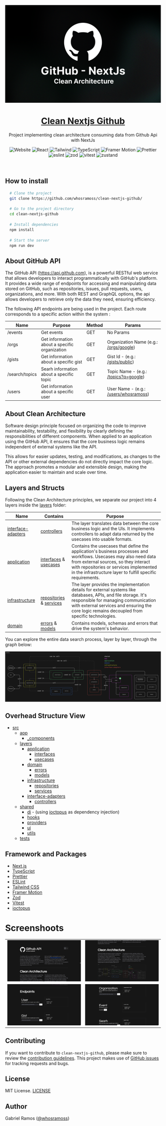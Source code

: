 <a href="https://github.com/whosramoss/clean-nextjs-github">
  <img alt="clean-nextjs-github" src="./public/thumbnail.png" />
  <h1 align="center">Clean Nextjs Github</h1>
</a>

<p align="center">
  Project implementing clean architecture consuming data from Github Api with NextJs
</p>

<div align="center">
  <img src="https://img.shields.io/badge/next.js-242424?style=for-the-badge&logo=nextdotjs" alt="Website">
  <img src="https://img.shields.io/badge/React-563D7C?style=for-the-badge&logo=React&logoColor=fff" alt="React">
  <img src="https://img.shields.io/badge/Tailwind-FEFEFE?style=for-the-badge&logo=tailwindcss" alt="Tailwind">
  <img src="https://img.shields.io/badge/Typescript-007acc?style=for-the-badge&logo=typescript&logoColor=fff" alt="TypeScript">
  <img src="https://img.shields.io/badge/Framer%20Motion-CC6699?style=for-the-badge&logo=framer" alt="Framer Motion">
  <img src="https://img.shields.io/badge/Prettier-242424?style=for-the-badge&logo=prettier" alt="Prettier">
  <img src="https://img.shields.io/badge/eslint-0170FE?style=for-the-badge&logo=eslint" alt="eslint">
  <img src="https://img.shields.io/badge/zod-242424?style=for-the-badge&logo=zod" alt="zod">
  <img src="https://img.shields.io/badge/vitest-242424?style=for-the-badge&logo=vitest" alt="vitest">
  <img src="https://img.shields.io/badge/zustand-242424?style=for-the-badge&logo=React" alt="zustand">
</div>
<br/>

<br/>



## How to install

```bash
  # Clone the project
  git clone https://github.com/whosramoss/clean-nextjs-github/

  # Go to the project directory
  cd clean-nextjs-github

  # Install dependencies
  npm install

  # Start the server 
  npm run dev
```

## About GitHub API
The GitHub API (https://api.github.com), is a powerful RESTful web service that allows developers to interact programmatically with GitHub's platform. It provides a wide range of endpoints for accessing and manipulating data stored on GitHub, such as repositories, issues, pull requests, users, organizations, and more.
With both REST and GraphQL options, the api allows developers to retrieve only the data they need, ensuring efficiency.

The following API endpoints are being used in the project. Each route corresponds to a specific action within the system :

|  Name | Purpose | Method | Params |
|---|---|---|---|
|/events|Get events|GET|No Params|
|/orgs|Get information about a specific organization|GET|Organization Name  (e.g.: [/orgs/google](https://api.github.com/orgs/google))|
|/gists|Get information about a specific gist|GET|Gist Id - (e.g.: [/gists/public](https://api.github.com/gists/public))|
|/search/topics|Searh information about a specific topic|GET|Topic Name - (e.g.: [/topics?q=google](https://api.github.com/search/topics?q=google))|
|/users|Get information about a specific user|GET|User Name - (e.g.: [/users/whosramoss](https://api.github.com/users/whosramoss))|

## About Clean Architecture
Software design principle focused on organizing the code to improve maintainability, testability, and flexibility by clearly defining the responsibilities of different components. When applied to an application using the GitHub API, it ensures that the core business logic remains independent of external systems like the API.

This allows for easier updates, testing, and modifications, as changes to the API or other external dependencies do not directly impact the core logic. The approach promotes a modular and extensible design, making the application easier to maintain and scale over time.


##  Layers and Structs
Following the Clean Architecture principles, we separate our project into 4 layers inside the [layers](./src/layers/) folder:

|  Name | Contains  | Purpose |
|---|---|---|
|[interface-adapters](./src/layers/interface-adapters/)|[controllers](./src/layers/interface-adapters/controllers)|The layer translates data between the core business logic and the UIs. It implements controllers to adapt data returned by the usecases into usable formats.|
|[application](./src/layers/application/)|[interfaces](./src/layers/application/interfaces) & [usecases](./src/layers/application/usecases)|Contains the usecases that define the application's business processes and workflows. Usecases may also need data from external sources, so they interact with repositories or services implemented in the infrastructure layer to fulfill specific requirements.|
|[infrastructure](./src/layers/infrastructure/)|[repositories](./src/layers/infrastructure/repositories) & [services](./src/layers/infrastructure/services)|The layer provides the implementation details for external systems like databases, APIs, and file storage. It's responsible for managing communication with external services and ensuring the core logic remains decoupled from specific technologies.|
|[domain](./src/layers/domain/)|[errors](./src/layers/domain/errors) & [models](./src/layers/domain/models)|Contains models, schemas and errors that drive the system's behavior.|

You can explore the entire data search process, layer by layer, through the graph below:

<a href="https://github.com/whosramoss/clean-nextjs-github/blob/main/public/clean-arch.png">
  <img alt="clean-nextjs-github" src="./public/clean-arch.png" />
</a>

## Overhead Structure View
- [src](./src/)
  - [app](./src/app/)
    - [_components](./src/app/_components)
  - [layers](./src/layers/)
    - [application](./src/layers/application/) 
      - [interfaces](./src/layers/application/interfaces) 
      - [usecases](./src/layers/application/usecases) 
    - [domain](./src/layers/domain/)
      - [errors](./src/layers/domain/errors) 
      - [models](./src/layers/domain/models) 
    - [infrastructure](./src/layers/infrastructure/)
      - [repositories](./src/layers/infrastructure/repositories) 
      - [services](./src/layers/infrastructure/services)  
    - [interface-adapters](./src/layers/interface-adapters/)
      - [controllers](./src/layers/interface-adapters/controllers)  
  - [shared](./src/shared/)
    - [di](./src/shared/di/) - (using [ioctopus](https://github.com/Evyweb/ioctopus)  as dependency injection)
    - [hooks](./src/shared/hooks/)
    - [providers](./src/shared/providers/)
    - [ui](./src/shared/ui/)
    - [utils](./src/shared/utils/) 
  - [tests](./src/tests/)



## Framework and Packages 
- [Next.js](https://nextjs.org/) 
- [TypeScript](https://www.typescriptlang.org/) 
- [Prettier](https://prettier.io/)
- [ESLint](https://eslint.org/) 
- [Tailwind CSS](https://tailwindcss.com/) 
- [Framer Motion](https://framer.com/motion) 
- [Zod](https://zod.dev/) 
- [Vitest](https://vitest.dev/) 
- [ioctopus](https://github.com/Evyweb/ioctopus) 


# Screenshoots
|   |   |
|---|---|
|  ![](./public/screenshoots/1.png) | ![](./public/screenshoots/2.png)  |
|  ![](./public/screenshoots/3.png) | ![](./public/screenshoots/4.png)  |



## Contributing 
If you want to contribute to `clean-nextjs-github`, please make sure to review the [contribution guidelines](https://github.com/whosramoss/clean-nextjs-github/blob/master/CONTRIBUTING.md). This project makes use of [GitHub issues](https://github.com/whosramoss/clean-nextjs-github/issues) for
tracking requests and bugs.

## License 

MIT License. [LICENSE](./LICENSE)

## Author 

Gabriel Ramos ([@whosramoss](https://github.com/whosramoss))

